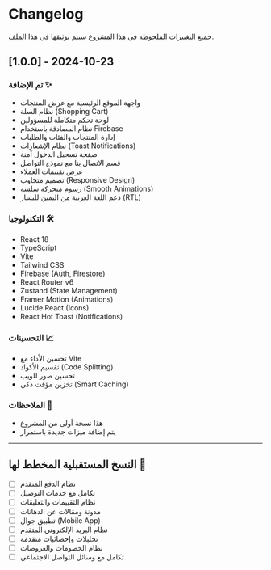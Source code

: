 # Changelog

جميع التغييرات الملحوظة في هذا المشروع سيتم توثيقها في هذا الملف.

## [1.0.0] - 2024-10-23

### تم الإضافة ✨
- واجهة الموقع الرئيسية مع عرض المنتجات
- نظام السلة (Shopping Cart)
- لوحة تحكم متكاملة للمسؤولين
- نظام المصادقة باستخدام Firebase
- إدارة المنتجات والفئات والطلبات
- نظام الإشعارات (Toast Notifications)
- صفحة تسجيل الدخول آمنة
- قسم الاتصال بنا مع نموذج التواصل
- عرض تقييمات العملاء
- تصميم متجاوب (Responsive Design)
- رسوم متحركة سلسة (Smooth Animations)
- دعم اللغة العربية من اليمين لليسار (RTL)

### التكنولوجيا 🛠️
- React 18
- TypeScript
- Vite
- Tailwind CSS
- Firebase (Auth, Firestore)
- React Router v6
- Zustand (State Management)
- Framer Motion (Animations)
- Lucide React (Icons)
- React Hot Toast (Notifications)

### التحسينات 📈
- تحسين الأداء مع Vite
- تقسيم الأكواد (Code Splitting)
- تحسين صور للويب
- تخزين مؤقت ذكي (Smart Caching)

### الملاحظات 📝
- هذا نسخة أولى من المشروع
- يتم إضافة ميزات جديدة باستمرار

---

## النسخ المستقبلية المخطط لها 🚀

- [ ] نظام الدفع المتقدم
- [ ] تكامل مع خدمات التوصيل
- [ ] نظام التقييمات والتعليقات
- [ ] مدونة ومقالات عن الدهانات
- [ ] تطبيق جوال (Mobile App)
- [ ] نظام البريد الإلكتروني المتقدم
- [ ] تحليلات وإحصائيات متقدمة
- [ ] نظام الخصومات والعروضات
- [ ] تكامل مع وسائل التواصل الاجتماعي
